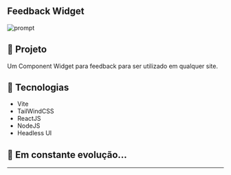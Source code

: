 ## Feedback Widget

![prompt](https://i.imgur.com/EDxtbBY.png)


## 🚀 Projeto

Um Component Widget para feedback para ser utilizado em qualquer site.

## 🔧 Tecnologias

- Vite
- TailWindCSS
- ReactJS
- NodeJS
- Headless UI
## 🚀 **Em constante evolução...**

---